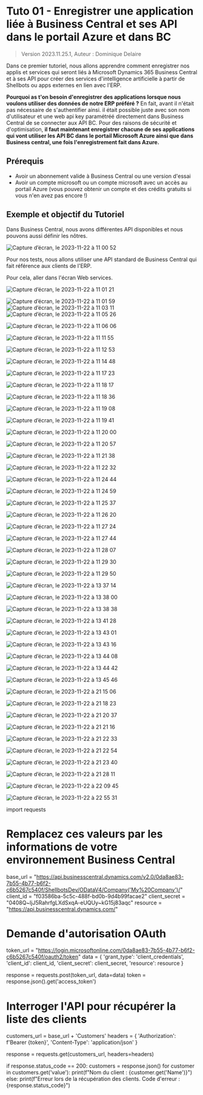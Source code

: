 # Tuto 01 - Enregistrer une application liée à Business Central et ses API dans le portail Azure et dans BC
> Version 2023.11.25.1, Auteur : Dominique Delaire

Dans ce premier tutoriel, nous allons apprendre comment enregistrer nos applis et services qui seront liés à Microsoft Dynamics 365 Business Central et à ses API pour créer des services d'intelligence artificielle à partir de Shellbots ou apps externes en lien avec l'ERP. 

**Pourquoi as t'on besoin d'enregistrer des applications lorsque nous voulons utiliser des données de notre ERP préféré ?**
En fait, avant il n'était pas nécessaire de s'authentifier ainsi. il était possible juste avec son nom d'utilisateur et une web api key paramétréé directement dans Business Central de se connecter aux API BC. Pour des raisons de sécurité et d'optimisation, **il faut maintenant enregistrer chacune de ses applications qui vont utiliser les API BC dans le portail Microsoft Azure ainsi que dans Business central, une fois l'enregistrement fait dans Azure.**

## Prérequis
* Avoir un abonnement valide à Business Central ou une version d'essai
* Avoir un compte microsoft ou un compte microsoft avec un accès au portail Azure (vous pouvez obtenir un compte et des crédits gratuits si vous n'en avez pas encore !)

## Exemple et objectif du Tutoriel

Dans Business Central, nous avons différentes API disponibles et nous pouvons aussi définir les nôtres.

![Capture d’écran, le 2023-11-22 à 11 00 52](https://github.com/nuage365/Tutoriels/assets/102873102/d85e07e6-59d7-4214-8c31-482db4db9be9)

Pour nos tests, nous allons utiliser une API standard de Business Central qui fait référence aux clients de l'ERP.

Pour cela, aller dans l'écran Web services.

![Capture d’écran, le 2023-11-22 à 11 01 21](https://github.com/nuage365/Tutoriels/assets/102873102/e586a529-d77f-4917-8c94-a29750f6cc85)

![Capture d’écran, le 2023-11-22 à 11 01 59](https://github.com/nuage365/Tutoriels/assets/102873102/db8dc20c-2194-421f-9502-faabe05f9a0f)
![Capture d’écran, le 2023-11-22 à 11 03 11](https://github.com/nuage365/Tutoriels/assets/102873102/f4910ee9-94f8-4197-8947-fec5856701eb)
![Capture d’écran, le 2023-11-22 à 11 05 26](https://github.com/nuage365/Tutoriels/assets/102873102/017a149f-6f6e-4184-9260-ea2d6f2ecf6c)

![Capture d’écran, le 2023-11-22 à 11 06 06](https://github.com/nuage365/Tutoriels/assets/102873102/962e5728-65cc-4c16-8e02-61aa19cb330f)

![Capture d’écran, le 2023-11-22 à 11 11 55](https://github.com/nuage365/Tutoriels/assets/102873102/bef57aa2-b4dc-4220-92f3-4f092d5ba25f)


![Capture d’écran, le 2023-11-22 à 11 12 53](https://github.com/nuage365/Tutoriels/assets/102873102/cd7561de-c3d4-4b91-955b-28e23223590a)

![Capture d’écran, le 2023-11-22 à 11 14 48](https://github.com/nuage365/Tutoriels/assets/102873102/e4b235fa-3ea3-4ef6-8c6f-29059d5886e8)

![Capture d’écran, le 2023-11-22 à 11 17 23](https://github.com/nuage365/Tutoriels/assets/102873102/4d83175e-70c7-46b8-b173-f68242370f21)


![Capture d’écran, le 2023-11-22 à 11 18 17](https://github.com/nuage365/Tutoriels/assets/102873102/c246ffb7-d64c-4ee7-bb2d-930e1315fd09)

![Capture d’écran, le 2023-11-22 à 11 18 36](https://github.com/nuage365/Tutoriels/assets/102873102/47c75dd7-e4f1-4acf-8043-0879ea70c137)

![Capture d’écran, le 2023-11-22 à 11 19 08](https://github.com/nuage365/Tutoriels/assets/102873102/dce71d59-f525-48b4-a4c0-28eba661088a)

![Capture d’écran, le 2023-11-22 à 11 19 41](https://github.com/nuage365/Tutoriels/assets/102873102/ee8e9a90-26db-4d8b-a8ad-e4a72e767372)

![Capture d’écran, le 2023-11-22 à 11 20 00](https://github.com/nuage365/Tutoriels/assets/102873102/793cccea-e03d-40b0-93f8-086cacff25bb)

![Capture d’écran, le 2023-11-22 à 11 20 57](https://github.com/nuage365/Tutoriels/assets/102873102/21618997-32d0-4475-8a93-2c04590192ae)


![Capture d’écran, le 2023-11-22 à 11 21 38](https://github.com/nuage365/Tutoriels/assets/102873102/0768e734-6cfe-482e-8a8d-c11681490924)

![Capture d’écran, le 2023-11-22 à 11 22 32](https://github.com/nuage365/Tutoriels/assets/102873102/990ac474-4834-4d01-94b1-ce0557fc7b81)



![Capture d’écran, le 2023-11-22 à 11 24 44](https://github.com/nuage365/Tutoriels/assets/102873102/7146c870-8f24-4fb9-9027-43906488f6ff)


![Capture d’écran, le 2023-11-22 à 11 24 59](https://github.com/nuage365/Tutoriels/assets/102873102/e067f4e1-64f0-4865-8da7-1f04a1de1f85)


![Capture d’écran, le 2023-11-22 à 11 25 37](https://github.com/nuage365/Tutoriels/assets/102873102/825624ef-8cd4-4ad7-82a9-a4c49ff50554)

![Capture d’écran, le 2023-11-22 à 11 26 20](https://github.com/nuage365/Tutoriels/assets/102873102/4bebd678-2ef2-4ab1-a468-1d6e6a2ae3ca)

![Capture d’écran, le 2023-11-22 à 11 27 24](https://github.com/nuage365/Tutoriels/assets/102873102/dd08dc02-5f09-4f4a-91e1-e9cd4a44d315)

![Capture d’écran, le 2023-11-22 à 11 27 44](https://github.com/nuage365/Tutoriels/assets/102873102/2ff7ed07-2532-4658-b2df-bf1f4fed3a7e)

![Capture d’écran, le 2023-11-22 à 11 28 07](https://github.com/nuage365/Tutoriels/assets/102873102/24429a4a-bf53-471a-95c2-31bf2feabb21)

![Capture d’écran, le 2023-11-22 à 11 29 30](https://github.com/nuage365/Tutoriels/assets/102873102/43b39c82-49c0-4218-9802-1f984d7fd171)

![Capture d’écran, le 2023-11-22 à 11 29 50](https://github.com/nuage365/Tutoriels/assets/102873102/57599eb6-908f-495b-a774-1b68b7c41c44)




![Capture d’écran, le 2023-11-22 à 13 37 14](https://github.com/nuage365/Tutoriels/assets/102873102/252e6e22-bee3-4ddf-ac92-7d59d567f830)

![Capture d’écran, le 2023-11-22 à 13 38 00](https://github.com/nuage365/Tutoriels/assets/102873102/5b594896-5d48-44f1-9722-77cbf4fb6620)

![Capture d’écran, le 2023-11-22 à 13 38 38](https://github.com/nuage365/Tutoriels/assets/102873102/befee953-068d-42c1-8ca6-930a26a4e205)

![Capture d’écran, le 2023-11-22 à 13 41 28](https://github.com/nuage365/Tutoriels/assets/102873102/f5999458-78b1-4462-87f5-8b5bd7a173b8)



![Capture d’écran, le 2023-11-22 à 13 43 01](https://github.com/nuage365/Tutoriels/assets/102873102/9db586fa-496d-4901-a0bd-53e41b966b4b)

![Capture d’écran, le 2023-11-22 à 13 43 16](https://github.com/nuage365/Tutoriels/assets/102873102/b6d15b4a-d710-4677-abc6-3ccf9047cbb0)

![Capture d’écran, le 2023-11-22 à 13 44 08](https://github.com/nuage365/Tutoriels/assets/102873102/4ee0a025-b398-4ec4-8250-f6a500329261)


![Capture d’écran, le 2023-11-22 à 13 44 42](https://github.com/nuage365/Tutoriels/assets/102873102/47b29c41-d8f5-46a8-b2ea-bf41221d83d9)

![Capture d’écran, le 2023-11-22 à 13 45 46](https://github.com/nuage365/Tutoriels/assets/102873102/c7c4b53b-143f-4c94-9764-af1f3eb82e3e)

![Capture d’écran, le 2023-11-22 à 21 15 06](https://github.com/nuage365/Tutoriels/assets/102873102/8a65500f-f4e1-4457-bb62-7d7e48507dc4)


![Capture d’écran, le 2023-11-22 à 21 18 23](https://github.com/nuage365/Tutoriels/assets/102873102/43b7bef3-5dcb-4b3c-9b4f-83f2ec025655)

![Capture d’écran, le 2023-11-22 à 21 20 37](https://github.com/nuage365/Tutoriels/assets/102873102/05b12aba-a6b6-444e-a51a-eb980582675e)

![Capture d’écran, le 2023-11-22 à 21 21 16](https://github.com/nuage365/Tutoriels/assets/102873102/e6307dcc-51d0-4690-903c-69e454dcfb9e)

![Capture d’écran, le 2023-11-22 à 21 22 33](https://github.com/nuage365/Tutoriels/assets/102873102/1d6e2667-9ea1-42ae-b8ba-200284423285)



![Capture d’écran, le 2023-11-22 à 21 22 54](https://github.com/nuage365/Tutoriels/assets/102873102/cbfbf4f7-85ce-4bef-8f63-ab14b32f1dc4)


![Capture d’écran, le 2023-11-22 à 21 23 40](https://github.com/nuage365/Tutoriels/assets/102873102/ab1dbf09-58f2-4b9d-b0ba-7e5db992e186)

![Capture d’écran, le 2023-11-22 à 21 28 11](https://github.com/nuage365/Tutoriels/assets/102873102/ae995656-93b5-4e69-9e98-3f832445b293)


![Capture d’écran, le 2023-11-22 à 22 09 45](https://github.com/nuage365/Tutoriels/assets/102873102/962724d1-9973-48ba-87c5-5cde532c07c6)

![Capture d’écran, le 2023-11-22 à 22 55 31](https://github.com/nuage365/Tutoriels/assets/102873102/0242837c-3dbf-41b3-94cd-d19133e5494f)



import requests

# Remplacez ces valeurs par les informations de votre environnement Business Central
base_url = "https://api.businesscentral.dynamics.com/v2.0/0da8ae83-7b55-4b77-b6f2-c6b5267c540f/ShellbotsDev/ODataV4/Company('My%20Company')/"
client_id = "f03586ba-5c5c-488f-bd0b-9d4b99facae2"
client_secret = "0408Q~ljJ5RahrfgLXdSxqA-eUQUy~kG15j83aqc"
resource = "https://api.businesscentral.dynamics.com/"

# Demande d'autorisation OAuth
token_url = "https://login.microsoftonline.com/0da8ae83-7b55-4b77-b6f2-c6b5267c540f/oauth2/token"
data = {
    'grant_type': 'client_credentials',
    'client_id': client_id,
    'client_secret': client_secret,
    'resource': resource
}

response = requests.post(token_url, data=data)
token = response.json().get('access_token')

# Interroger l'API pour récupérer la liste des clients
customers_url = base_url + 'Customers'
headers = {
    'Authorization': f'Bearer {token}',
    'Content-Type': 'application/json'
}

response = requests.get(customers_url, headers=headers)

if response.status_code == 200:
    customers = response.json()
    for customer in customers.get('value'):
        print(f"Nom du client : {customer.get('Name')}")
else:
    print(f"Erreur lors de la récupération des clients. Code d'erreur : {response.status_code}")
























